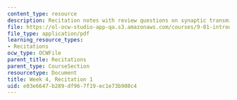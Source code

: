 ```yaml
---
content_type: resource
description: Recitation notes with review questions on synaptic transmission chemistry.
file: https://ol-ocw-studio-app-qa.s3.amazonaws.com/courses/9-01-introduction-to-neuroscience-fall-2007/e03e6647b289df967f19ec1e73b908c4_wk04_sechand0924.pdf
file_type: application/pdf
learning_resource_types:
- Recitations
ocw_type: OCWFile
parent_title: Recitations
parent_type: CourseSection
resourcetype: Document
title: Week 4, Recitation 1
uid: e03e6647-b289-df96-7f19-ec1e73b908c4
---
```

